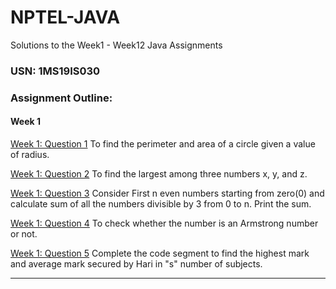 # NPTEL-JAVA
Solutions to the Week1 - Week12 Java Assignments
### USN: 1MS19IS030

### Assignment Outline:
#### Week 1
[Week 1: Question 1](https://github.com/Brihadeeshrk/NPTEL-JAVA/blob/master/Program1_1.java) To find the perimeter and area of a circle given a value of radius.

[Week 1: Question 2](https://github.com/Brihadeeshrk/NPTEL-JAVA/blob/master/Program1_2.java) To find the largest among three numbers x, y, and z.

[Week 1: Question 3](https://github.com/Brihadeeshrk/NPTEL-JAVA/blob/master/Program1_3.java) Consider First n even numbers starting from zero(0) and calculate sum of all the numbers divisible by 3 from 0 to n. Print the sum.

[Week 1: Question 4](https://github.com/Brihadeeshrk/NPTEL-JAVA/blob/master/Program1_4.java) To check whether the number is an Armstrong number or not.

[Week 1: Question 5](https://github.com/Brihadeeshrk/NPTEL-JAVA/blob/master/Program1_5.java)  Complete the code segment to find the highest mark and average mark secured by Hari in "s" number of subjects. 

---
